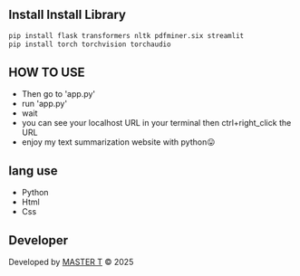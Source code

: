 ## Install Install Library
```bash
pip install flask transformers nltk pdfminer.six streamlit
pip install torch torchvision torchaudio
```
## HOW TO USE
* Then go to 'app.py'
* run 'app.py'
* wait
* you can see your localhost URL in your terminal then ctrl+right_click the URL
* enjoy my text summarization website with python😛

## lang use
- Python
- Html
- Css

## Developer
Developed by [MASTER T](https://github.com/MASTER-TANKHUN) © 2025

